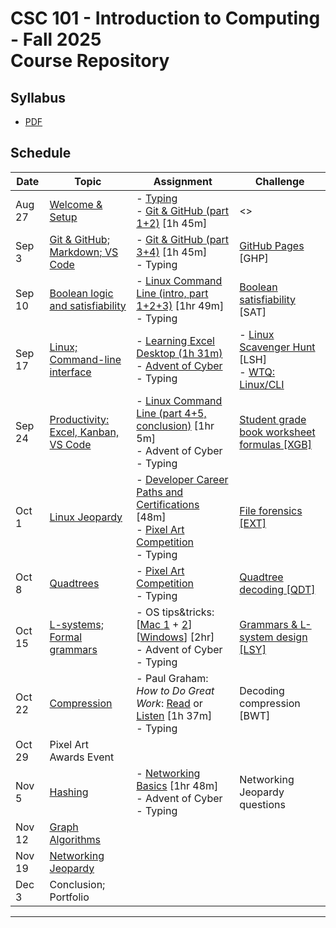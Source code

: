 # CSC 101 - Introduction to Computing - Fall 2025<br>Course Repository

## Syllabus

- [PDF](syllabus/csc101-syllabus.pdf)

## Schedule

|   Date  | Topic                           | Assignment                    | Challenge
|---------|---------------------------------|-------------------------------|--------------
|  Aug 27 | [Welcome & Setup](class01.md)               | - [Typing](https://typing.com)  <br>- [Git & GitHub (part 1+2)](https://www.linkedin.com/learning/learning-git-and-github-23011330) [1h 45m]  | <>
|  Sep 3  | [Git & GitHub; Markdown; VS Code](class02.md)   | - [Git & GitHub (part 3+4)](https://www.linkedin.com/learning/learning-git-and-github-23011330) [1h 45m] <br>- Typing | [GitHub Pages](./ghp.md) [GHP]
|  Sep 10 | [Boolean logic and satisfiability](class03.md)        | - [Linux Command Line (intro, part 1+2+3)](https://www.linkedin.com/learning/learning-linux-command-line-14447912) [1hr 49m] <br>- Typing  |  [Boolean satisfiability](sat.md) [SAT] 
|  Sep 17 | [Linux; Command-line interface](class04.md) | - [Learning Excel Desktop (1h 31m)](https://www.linkedin.com/learning/learning-excel-desktop-microsoft-365-2024) <br>- [Advent of Cyber](https://tryhackme.com/room/adventofcyber2024)  <br> - Typing |  - [Linux Scavenger Hunt](https://github.com/pushingice/scavenger-hunt) [LSH]<br>- [WTQ: Linux/CLI](./linux-ques.md)
|  Sep 24 | [Productivity: Excel, Kanban, VS Code](./class05.md)       | - [Linux Command Line (part 4+5, conclusion)](https://www.linkedin.com/learning/learning-linux-command-line-14447912) [1hr 5m] <br>- Advent of Cyber <br>- Typing | [Student grade book worksheet formulas [XGB]](xgb/xgb.md)   
|  Oct 1  | [Linux Jeopardy](./class06.md) | - [Developer Career Paths and Certifications](https://www.linkedin.com/learning/developer-career-paths-and-certifications-2?u=2300338) [48m] <br>- [Pixel Art Competition](https://cs.berry.edu/pixelcomp/) <br>- Typing | [File forensics [EXT]](ext/ext.md)
|  Oct 8  | [Quadtrees](./class07.md)          | - [Pixel Art Competition](https://cs.berry.edu/pixelcomp/)<br> - Typing |    [Quadtree decoding [QDT]](qdt/qdt.md)
|  Oct 15 | [L-systems; Formal grammars](./class08.md)      | - OS tips&tricks: [[Mac 1](https://www.linkedin.com/learning/macos-quick-tips) + [2](https://www.youtube.com/watch?v=IIBnh74b474)] [[Windows](https://www.linkedin.com/learning/windows-tips-and-tricks)] [2hr] <br>- Advent of Cyber <br>- Typing | [Grammars & L-system design [LSY]](lsy/lsy.md)
|  Oct 22 | [Compression](./class09.md) | - Paul Graham: *How to Do Great Work*: [Read](https://paulgraham.com/greatwork.html) or [Listen](https://www.youtube.com/watch?v=OtAFlRYr1RE) [1h 37m] <br>- Typing | Decoding compression [BWT]
|  Oct 29 | Pixel Art Awards Event           | 
|  Nov 5  | [Hashing](./class10.md)   | - [Networking Basics](https://www.linkedin.com/learning/networking-foundations-networking-basics) [1hr 48m]<br>- Advent of Cyber <br> - Typing | Networking Jeopardy questions
|  Nov 12 | [Graph Algorithms](./class11.md)    |  | 
|  Nov 19 | [Networking Jeopardy](./class12.md) |  | 
|  Dec 3  | Conclusion; Portfolio           | 
---------------------------------------------

